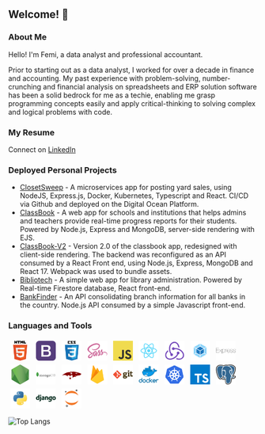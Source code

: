 ## Welcome! :wave:

### About Me

Hello!  I'm Femi, a data analyst and professional accountant.

Prior to starting out as a data analyst, I worked for over a decade in finance and accounting. My past experience with problem-solving, number-crunching and financial analysis on spreadsheets and ERP solution software has been a solid bedrock for me as a techie, enabling me grasp programming concepts easily and apply critical-thinking to solving complex and logical problems with code.

### My Resume

Connect on [LinkedIn](https://www.linkedin.com/in/femi-agbebi/)


### Deployed Personal Projects
- [ClosetSweep](http://www.closetsweep.xyz/) - A microservices app for posting yard sales, using NodeJS, Express.js, Docker, Kubernetes, Typescript and React. CI/CD via Github and deployed on the Digital Ocean Platform.
- [ClassBook](https://classbook-femi.herokuapp.com/) - A web app for schools and institutions that helps admins and teachers provide real-time progress reports for their students. Powered by Node.js, Express and MongoDB, server-side rendering with EJS.
- [ClassBook-V2](https://classbook-v2.herokuapp.com/) - Version 2.0 of the classbook app, redesigned with client-side rendering. The backend was reconfigured as an API consumed by a React Front end, using Node.js, Express, MongoDB and React 17. Webpack was used to bundle assets.
- [Bibliotech](https://bibliotech-femi.herokuapp.com/) - A simple web app for library administration. Powered by Real-time Firestore database, React front-end.
- [BankFinder](https://femi-bank-app.herokuapp.com/) - An API consolidating branch information for all banks in the country. Node.js API consumed by a simple Javascript front-end.


### Languages and Tools

<p align="left">
<img style="vertical-align:top; margin:4px" height="40" alt="HTML5" src="https://raw.githubusercontent.com/github/explore/80688e429a7d4ef2fca1e82350fe8e3517d3494d/topics/html/html.png" />
<img style="vertical-align:top; margin:4px" height="40" alt="Bootstrap" src="https://raw.githubusercontent.com/github/explore/80688e429a7d4ef2fca1e82350fe8e3517d3494d/topics/bootstrap/bootstrap.png" />
<img style="vertical-align:top; margin:4px" height="40" alt="CSS" src="https://raw.githubusercontent.com/github/explore/80688e429a7d4ef2fca1e82350fe8e3517d3494d/topics/css/css.png" />
<img style="vertical-align:top; margin:4px" height="40" alt="SASS" src="https://raw.githubusercontent.com/github/explore/80688e429a7d4ef2fca1e82350fe8e3517d3494d/topics/sass/sass.png" />
<img style="vertical-align:top; margin:4px" height="40" alt="Javascript" src="https://raw.githubusercontent.com/github/explore/80688e429a7d4ef2fca1e82350fe8e3517d3494d/topics/javascript/javascript.png" />
<img style="vertical-align:top; margin:4px" height="40" alt="React" src="https://raw.githubusercontent.com/github/explore/80688e429a7d4ef2fca1e82350fe8e3517d3494d/topics/react/react.png" />
<img style="vertical-align:top; margin:4px" height="40" alt="Redux" src="https://raw.githubusercontent.com/github/explore/80688e429a7d4ef2fca1e82350fe8e3517d3494d/topics/redux/redux.png" />
<img style="vertical-align:top; margin:4px" height="40" alt="Webpack" src="https://raw.githubusercontent.com/github/explore/80688e429a7d4ef2fca1e82350fe8e3517d3494d/topics/webpack/webpack.png" />
<img style="vertical-align:top; margin:4px" height="40" alt="Express" src="https://raw.githubusercontent.com/github/explore/80688e429a7d4ef2fca1e82350fe8e3517d3494d/topics/express/express.png" />
<img style="vertical-align:top; margin:4px" height="40" alt="Node.js" src="https://raw.githubusercontent.com/github/explore/80688e429a7d4ef2fca1e82350fe8e3517d3494d/topics/nodejs/nodejs.png" />
<img style="vertical-align:top; margin:4px" height="40" alt="MongoDB" src="https://raw.githubusercontent.com/github/explore/80688e429a7d4ef2fca1e82350fe8e3517d3494d/topics/mongodb/mongodb.png" />
<img style="vertical-align:top; margin:4px" height="40" alt="Mongoose" src="https://raw.githubusercontent.com/github/explore/80688e429a7d4ef2fca1e82350fe8e3517d3494d/topics/mongoose/mongoose.png" />
<img style="vertical-align:top; margin:4px" height="40" alt="Firebase" src="https://raw.githubusercontent.com/github/explore/80688e429a7d4ef2fca1e82350fe8e3517d3494d/topics/firebase/firebase.png" />
<img style="vertical-align:top; margin:4px" height="40" alt="Git" src="https://raw.githubusercontent.com/github/explore/80688e429a7d4ef2fca1e82350fe8e3517d3494d/topics/git/git.png" />
<img style="vertical-align:top; margin:4px" height="40" alt="Docker" src="https://raw.githubusercontent.com/github/explore/80688e429a7d4ef2fca1e82350fe8e3517d3494d/topics/docker/docker.png" />
<img style="vertical-align:top; margin:4px" height="40" alt="Kubernetes" src="https://raw.githubusercontent.com/github/explore/80688e429a7d4ef2fca1e82350fe8e3517d3494d/topics/kubernetes/kubernetes.png" />
<img style="vertical-align:top; margin:4px" height="40" alt="Typescript" src="https://raw.githubusercontent.com/github/explore/80688e429a7d4ef2fca1e82350fe8e3517d3494d/topics/typescript/typescript.png" />
<img style="vertical-align:top; margin:4px" height="40" alt="Postgresql" src="https://raw.githubusercontent.com/github/explore/80688e429a7d4ef2fca1e82350fe8e3517d3494d/topics/postgresql/postgresql.png" />
<img style="vertical-align:top; margin:4px" height="40" alt="Python" src="https://raw.githubusercontent.com/github/explore/80688e429a7d4ef2fca1e82350fe8e3517d3494d/topics/python/python.png" />
<img style="vertical-align:top; margin:4px" height="40" alt="Django" src="https://raw.githubusercontent.com/github/explore/80688e429a7d4ef2fca1e82350fe8e3517d3494d/topics/django/django.png" />
<img style="vertical-align:top; margin:4px" height="40" alt="Jupyter Notebook" src="https://raw.githubusercontent.com/github/explore/80688e429a7d4ef2fca1e82350fe8e3517d3494d/topics/jupyter-notebook/jupyter-notebook.png" />
</p>

![Top Langs](https://github-readme-stats.vercel.app/api/top-langs/?username=CoderFemi&theme=tokyonight)
